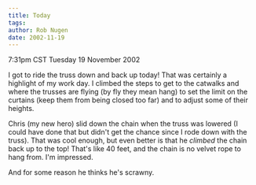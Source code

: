 ```yaml
---
title: Today
tags: 
author: Rob Nugen
date: 2002-11-19
---
```


<p class=date>7:31pm CST Tuesday 19 November 2002</p>

<p>I got to ride the truss down and back up today!  That was certainly
a highlight of my work day.  I climbed the steps to get to the
catwalks and where the trusses are flying (by fly they mean hang) to
set the limit on the curtains (keep them from being closed too far)
and to adjust some of their heights.</p>

<p>Chris (my new hero) slid down the chain when the truss was lowered
(I could have done that but didn't get the chance since I rode down
with the truss).  That was cool enough, but even better is that he
<em>climbed</em> the chain back up to the top!  That's like 40 feet,
and the chain is no velvet rope to hang from.  I'm impressed.</p>

<p>And for some reason he thinks he's scrawny.</p>

